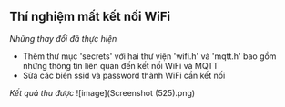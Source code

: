**Thí nghiệm mất kết nối WiFi**
------------------------
*Những thay đổi đã thực hiện*
* Thêm thư mục 'secrets' với hai thư viện 'wifi.h' và 'mqtt.h' bao gồm những thông tin liên quan đến kết nối WiFi và MQTT
* Sửa các biến ssid và password thành WiFi cần kết nối

*Kết quả thu được*
![image](Screenshot (525).png)
